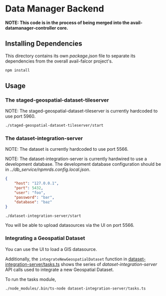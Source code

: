 # Data Manager Backend

**NOTE: This code is in the process of being merged into the avail-datamanager-controller core.**

## Installing Dependencies

This directory contains its own _package.json_ file to separate its
dependencies from the overall avail-falcor project's.

```sh
npm install
```

## Usage

### The staged-geospatial-dataset-tileserver

NOTE: The staged-geospatial-dataset-tileserver is currently hardcoded to use
port 5960.

```sh
./staged-geospatial-dataset-tileserver/start
```

### The dataset-integration-server

NOTE: The dataset is currently hardcoded to use
port 5566.

NOTE: The dataset-integration-server is currently hardwired
to use a development database. The development database configuration
should be in _../db_service/npmrds.config.local.json_.

```json
{
    "host": "127.0.0.1",
    "port": 5432,
    "user": "foo",
    "password": "bar",
    "database": "baz"
}
```

```sh
./dataset-integration-server/start
```

You will be able to upload datasources via the UI on port 5566.

### Integrating a Geospatial Dataset

You can use the UI to load a GIS datasource.

Additionally, the `integrateNewGeospatialDataset` function in
[dataset-integration-server/tasks.ts](./dataset-integration-server/tasks.ts)
shows the series of _dataset-integration-server_ API calls
used to integrate a new Geospatial Dataset.

To run the tasks module,

```sh
./node_modules/.bin/ts-node dataset-integration-server/tasks.ts
```

